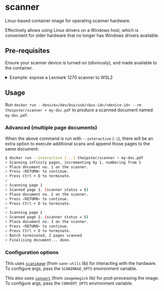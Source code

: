 # scanner

Linux-based container image for operating scanner hardware.

Effectively allows using Linux drivers on a Windows host, which is convenient for older hardware that no longer has Windows drivers available.

## Pre-requisites

Ensure your scanner device is turned on (obviously), and made available to the container.

<details>
  <summary>Example: expose a Lexmark 1270 scanner to WSL2</summary>

  1. _(Host)_ Install the [`usbipd` service](https://github.com/dorssel/usbipd-win):

     ```powershell
     PS > winget install usbipd
     ```

  2. _(Host)_ Identify your USB scanner, and then expose it:

     ```powershell
     PS > usbipd attach --wsl --hardware-id 043d:007d    # Lexmark 1270's hardware ID is 043d:007d
     ```

  3. _(WSL)_ Verify the USB device is available:

     ```sh
     $ lsusb -d 043d:007d
     ```
</details>

## Usage

Run `docker run --device=/dev/bus/usb/<bus-id>/<device-id> --rm theipster/scanner > my-doc.pdf` to produce a scanned document named `my-doc.pdf`.

### Advanced (multiple page documents)

When the above command is run with `--interactive` (`-i`), there will be an extra option to execute additional scans and append those pages to the same document:

```sh
$ docker run --interactive [...] theipster/scanner > my-doc.pdf
> Scanning infinity pages, incrementing by 1, numbering from 1
> Place document no. 1 on the scanner.
> Press <RETURN> to continue.
> Press Ctrl + D to terminate.
>
> Scanning page 1
> Scanned page 1. (scanner status = 5)
> Place document no. 2 on the scanner.
> Press <RETURN> to continue.
> Press Ctrl + D to terminate.
>
> Scanning page 2
> Scanned page 2. (scanner status = 5)
> Place document no. 3 on the scanner.
> Press <RETURN> to continue.
> Press Ctrl + D to terminate.
> Batch terminated, 2 pages scanned
> Finalising document... done.
```

### Configuration options

This uses [`scanimage`](http://sane-project.org/man/scanimage.1.html) (from `sane-utils` lib) for interacting with the hardware. To configure args, pass the `SCANIMAGE_OPTS` environment variable.

This also uses [`convert`](https://imagemagick.org/script/convert.php) (from `imagemagick` lib) for post-processing the image. To configure args, pass the `CONVERT_OPTS` environment variable.
